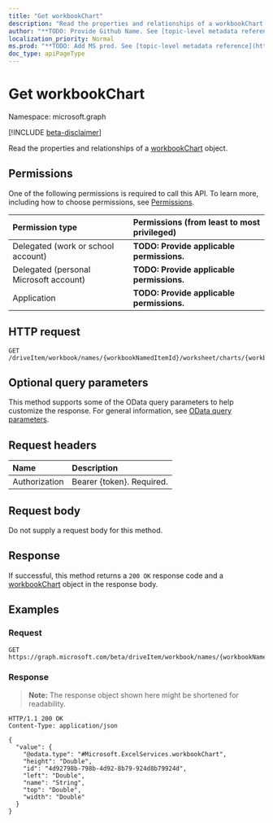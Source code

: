 ```yaml
---
title: "Get workbookChart"
description: "Read the properties and relationships of a workbookChart object."
author: "**TODO: Provide Github Name. See [topic-level metadata reference](https://msgo.azurewebsites.net/add/document/guidelines/metadata.html#topic-level-metadata)**"
localization_priority: Normal
ms.prod: "**TODO: Add MS prod. See [topic-level metadata reference](https://msgo.azurewebsites.net/add/document/guidelines/metadata.html#topic-level-metadata)**"
doc_type: apiPageType
---
```


# Get workbookChart
Namespace: microsoft.graph

[!INCLUDE [beta-disclaimer](../../includes/beta-disclaimer.md)]

Read the properties and relationships of a [workbookChart](../resources/workbookchart.md) object.

## Permissions
One of the following permissions is required to call this API. To learn more, including how to choose permissions, see [Permissions](/graph/permissions-reference).

|Permission type|Permissions (from least to most privileged)|
|:---|:---|
|Delegated (work or school account)|**TODO: Provide applicable permissions.**|
|Delegated (personal Microsoft account)|**TODO: Provide applicable permissions.**|
|Application|**TODO: Provide applicable permissions.**|

## HTTP request

<!-- {
  "blockType": "ignored"
}
-->
``` http
GET /driveItem/workbook/names/{workbookNamedItemId}/worksheet/charts/{workbookChartId}
```

## Optional query parameters
This method supports some of the OData query parameters to help customize the response. For general information, see [OData query parameters](/graph/query-parameters).

## Request headers
|Name|Description|
|:---|:---|
|Authorization|Bearer {token}. Required.|

## Request body
Do not supply a request body for this method.

## Response

If successful, this method returns a `200 OK` response code and a [workbookChart](../resources/workbookchart.md) object in the response body.

## Examples

### Request
<!-- {
  "blockType": "request",
  "name": "get_workbookchart"
}
-->
``` http
GET https://graph.microsoft.com/beta/driveItem/workbook/names/{workbookNamedItemId}/worksheet/charts/{workbookChartId}
```


### Response
>**Note:** The response object shown here might be shortened for readability.
<!-- {
  "blockType": "response",
  "truncated": true,
  "@odata.type": "Microsoft.ExcelServices.workbookChart"
}
-->
``` http
HTTP/1.1 200 OK
Content-Type: application/json

{
  "value": {
    "@odata.type": "#Microsoft.ExcelServices.workbookChart",
    "height": "Double",
    "id": "4d92798b-798b-4d92-8b79-924d8b79924d",
    "left": "Double",
    "name": "String",
    "top": "Double",
    "width": "Double"
  }
}
```

